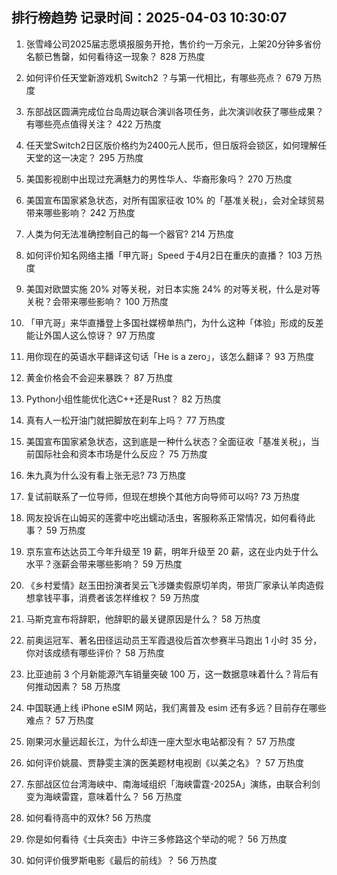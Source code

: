 
## 排行榜趋势 记录时间：2025-04-03 10:30:07
  
  1. 张雪峰公司2025届志愿填报服务开抢，售价约一万余元，上架20分钟多省份名额已售罄，如何看待这一现象？ 828 万热度
    
  2. 如何评价任天堂新游戏机 Switch2 ？与第一代相比，有哪些亮点？ 679 万热度
    
  3. 东部战区圆满完成位台岛周边联合演训各项任务，此次演训收获了哪些成果？有哪些亮点值得关注？ 422 万热度
    
  4. 任天堂Switch2日区版价格约为2400元人民币，但日版将会锁区，如何理解任天堂的这一决定？ 295 万热度
    
  5. 美国影视剧中出现过充满魅力的男性华人、华裔形象吗？ 270 万热度
    
  6. 美国宣布国家紧急状态，对所有国家征收 10% 的「基准关税」，会对全球贸易带来哪些影响？ 242 万热度
    
  7. 人类为何无法准确控制自己的每一个器官? 214 万热度
    
  8. 如何评价知名网络主播「甲亢哥」Speed 于4月2日在重庆的直播？ 103 万热度
    
  9. 美国对欧盟实施 20% 对等关税，对日本实施 24% 的对等关税，什么是对等关税？会带来哪些影响？ 100 万热度
    
  10. 「甲亢哥」来华直播登上多国社媒榜单热门，为什么这种「体验」形成的反差能让外国人这么惊讶？ 97 万热度
    
  11. 用你现在的英语水平翻译这句话「He is a zero」，该怎么翻译？ 93 万热度
    
  12. 黄金价格会不会迎来暴跌？ 87 万热度
    
  13. Python小组性能优化选C++还是Rust？ 82 万热度
    
  14. 真有人一松开油门就把脚放在刹车上吗？ 77 万热度
    
  15. 美国宣布国家紧急状态，这到底是一种什么状态？全面征收「基准关税」，当前国际社会和资本市场是什么反应？ 75 万热度
    
  16. 朱九真为什么没有看上张无忌? 73 万热度
    
  17. 复试前联系了一位导师，但现在想换个其他方向导师可以吗? 73 万热度
    
  18. 网友投诉在山姆买的莲雾中吃出蠕动活虫，客服称系正常情况，如何看待此事？ 59 万热度
    
  19. 京东宣布达达员工今年升级至 19 薪，明年升级至 20 薪，这在业内处于什么水平？涨薪会带来哪些影响？ 59 万热度
    
  20. 《乡村爱情》赵玉田扮演者吴云飞涉嫌卖假原切羊肉，带货厂家承认羊肉造假想拿钱平事，消费者该怎样维权？ 59 万热度
    
  21. 马斯克宣布将辞职，他辞职的最关键原因是什么？ 58 万热度
    
  22. 前奥运冠军、著名田径运动员王军霞退役后首次参赛半马跑出 1 小时  35 分，你对该成绩有哪些评价？ 58 万热度
    
  23. 比亚迪前 3 个月新能源汽车销量突破 100 万，这一数据意味着什么？背后有何推动因素？ 58 万热度
    
  24. 中国联通上线 iPhone eSIM 网站，我们离普及 esim 还有多远？目前存在哪些难点？ 57 万热度
    
  25. 刚果河水量远超长江，为什么却连一座大型水电站都没有？ 57 万热度
    
  26. 如何评价姚晨、贾静雯主演的医美题材电视剧《以美之名》？ 57 万热度
    
  27. 东部战区位台湾海峡中、南海域组织「海峡雷霆-2025A」演练，由联合利剑变为海峡雷霆，意味着什么？ 56 万热度
    
  28. 如何看待高中的双休? 56 万热度
    
  29. 你是如何看待《士兵突击》中许三多修路这个举动的呢？ 56 万热度
    
  30. 如何评价俄罗斯电影《最后的前线》？ 56 万热度
    